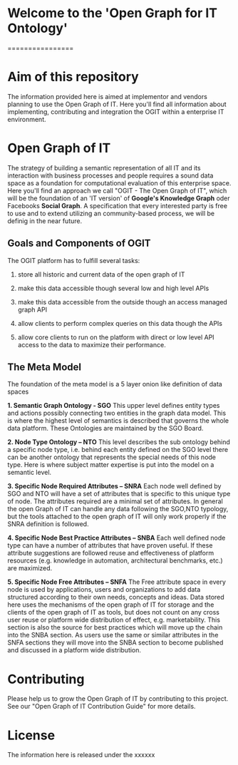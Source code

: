 # Welcome to the 'Open Graph for IT Ontology'
================

# Aim of this repository

The information provided here is aimed at implementor and vendors planning to use the Open Graph of IT. Here you'll find all information about implementing, contributing and integration the OGIT within a enterprise IT 
environment.

# Open Graph of IT

The strategy of building a semantic representation of all IT and its interaction with business processes and people requires a sound data space as a foundation for computational evaluation of this enterprise space.
Here you'll find an approach we call "OGIT - The Open Graph of IT", which will be the foundation of an 'IT version' of **Google's Knowledge Graph** oder Facebooks **Social Graph**. A specification that every interested
party is free to use and to extend utilizing an community-based process, we will be definig in the near future.

## Goals and Components of OGIT

The OGIT platform has to fulfill several tasks:

1.	store all historic and current data of the open graph of IT

2.	make this data accessible though several low and high level APIs

3.	make this data accessible from the outside though an access managed graph API

4.	allow clients to perform complex queries on this data though the APIs

5.	allow core clients to run on the platform with direct or low level API access to the data to maximize their performance.

## The Meta Model

The foundation of the meta model is a 5 layer onion like definition of data spaces 

**1.	Semantic Graph Ontology - SGO**
    This upper level defines entity types and actions possibly connecting two entities in the graph data model. This is where the highest level of semantics is described that governs the whole data platform. 
    These Ontologies are maintained by the SGO Board. 

**2.	Node Type Ontology – NTO**
    This level describes the sub ontology behind a specific node type, i.e. behind each entity defined on the SGO level there can be another ontology that represents the special needs of this node type. 
    Here is where subject matter expertise is put into the model on a semantic level. 
    

**3.	Specific Node Required Attributes – SNRA**
    Each node well defined by SGO and NTO will have a set of attributes that is specific to this unique type of node. The attributes required are a minimal set of attributes. In general the open Graph of IT can handle any data following the SGO,NTO typology, but the tools attached to the open graph of IT will only work properly if the SNRA definition is followed. 

**4.	Specific Node Best Practice Attributes – SNBA**
    Each well defined node type can have a number of attributes that have proven useful. If these attribute suggestions are followed reuse and effectiveness of platform resources (e.g. knowledge in automation, architectural benchmarks, etc.) are maximized.  

**5.	Specific Node Free Attributes – SNFA**
    The Free attribute space in every node is used by applications, users and organizations to add data structured according to their own needs, concepts and ideas. Data stored here uses the mechanisms of the open graph of IT for storage and the clients of the open graph of IT as tools, but does not count on any cross user reuse or platform wide distribution of effect, e.g. marketability. This section is also the source for best practices which will move up the chain into the SNBA section. As users use the same or similar attributes in the SNFA sections they will move into the SNBA section to become published and discussed in a platform wide distribution. 

# 

# Contributing

Please help us to grow the Open Graph of IT by contributing to this project. See our "Open Graph of IT Contribution Guide" for more details.

# License

The information here is released under the xxxxxx